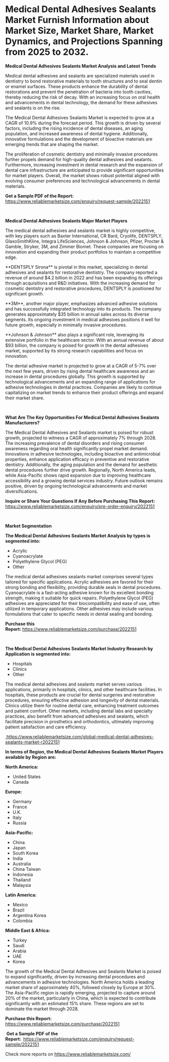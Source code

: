 <p><h1>Medical Dental Adhesives Sealants Market Furnish Information about Market Size, Market Share, Market Dynamics, and Projections Spanning from 2025 to 2032.</h1></p><p><strong>Medical Dental Adhesives Sealants Market Analysis and Latest Trends</strong></p>
<p><p>Medical dental adhesives and sealants are specialized materials used in dentistry to bond restorative materials to tooth structures and to seal dentin or enamel surfaces. These products enhance the durability of dental restorations and prevent the penetration of bacteria into tooth cavities, thereby reducing the risk of decay. With an increasing focus on oral health and advancements in dental technology, the demand for these adhesives and sealants is on the rise.</p><p>The Medical Dental Adhesives Sealants Market is expected to grow at a CAGR of 10.9% during the forecast period. This growth is driven by several factors, including the rising incidence of dental diseases, an aging population, and increased awareness of dental hygiene. Additionally, innovative formulations and the development of bioactive materials are emerging trends that are shaping the market. </p><p>The proliferation of cosmetic dentistry and minimally invasive procedures further propels demand for high-quality dental adhesives and sealants. Furthermore, increasing investment in dental research and the expansion of dental care infrastructure are anticipated to provide significant opportunities for market players. Overall, the market shows robust potential aligned with evolving consumer preferences and technological advancements in dental materials.</p></p>
<p><strong>Get a Sample PDF of the Report:&nbsp;</strong> <a href="https://www.reliablemarketsize.com/enquiry/request-sample/2022151?utm_campaign=3553&utm_medium=2&utm_source=Github&utm_content=ia&utm_term=29032025&utm_id=medical-dental-adhesives-sealants">https://www.reliablemarketsize.com/enquiry/request-sample/2022151</a></p>
<p>&nbsp;</p>
<p><strong>Medical Dental Adhesives Sealants Major Market Players</strong></p>
<p><p>The medical dental adhesives and sealants market is highly competitive, with key players such as Baxter International, CR Bard, Cryolife, DENTSPLY, GlaxoSmithKline, Integra LifeSciences, Johnson & Johnson, Pfizer, Procter & Gamble, Stryker, 3M, and Zimmer Biomet. These companies are focusing on innovation and expanding their product portfolios to maintain a competitive edge.</p><p>**DENTSPLY Sirona** is pivotal in this market, specializing in dental adhesives and sealants for restorative dentistry. The company reported a revenue of around $4.2 billion in 2022 and has been expanding its offerings through acquisitions and R&D initiatives. With the increasing demand for cosmetic dentistry and restorative procedures, DENTSPLY is positioned for significant growth.</p><p>**3M**, another major player, emphasizes advanced adhesive solutions and has successfully integrated technology into its products. The company generates approximately $35 billion in annual sales across its diverse segments. Its ongoing investment in medical adhesives positions it well for future growth, especially in minimally invasive procedures.</p><p>**Johnson & Johnson** also plays a significant role, leveraging its extensive portfolio in the healthcare sector. With an annual revenue of about $93 billion, the company is poised for growth in the dental adhesives market, supported by its strong research capabilities and focus on innovation.</p><p>The dental adhesive market is projected to grow at a CAGR of 5-7% over the next few years, driven by rising dental healthcare awareness and an increase in dental procedures globally. This growth is supported by technological advancements and an expanding range of applications for adhesive technologies in dental practices. Companies are likely to continue capitalizing on market trends to enhance their product offerings and expand their market share.</p></p>
<p>&nbsp;</p>
<p><strong>What Are The Key Opportunities For Medical Dental Adhesives Sealants Manufacturers?</strong></p>
<p><p>The Medical Dental Adhesives and Sealants market is poised for robust growth, projected to witness a CAGR of approximately 7% through 2028. The increasing prevalence of dental disorders and rising consumer awareness regarding oral health significantly propel market demand. Innovations in adhesive technologies, including bioactive and antimicrobial properties, enhance application efficacy in preventive and restorative dentistry. Additionally, the aging population and the demand for aesthetic dental procedures further drive growth. Regionally, North America leads, while Asia-Pacific shows rapid expansion due to improving healthcare accessibility and a growing dental services industry. Future outlook remains positive, driven by ongoing technological advancements and market diversifications.</p></p>
<p><strong>Inquire or Share Your Questions If Any Before Purchasing This Report:</strong> <a href="https://www.reliablemarketsize.com/enquiry/pre-order-enquiry/2022151?utm_campaign=3553&utm_medium=2&utm_source=Github&utm_content=ia&utm_term=29032025&utm_id=medical-dental-adhesives-sealants">https://www.reliablemarketsize.com/enquiry/pre-order-enquiry/2022151</a></p>
<p>&nbsp;</p>
<p><strong>Market Segmentation</strong></p>
<p><strong>The Medical Dental Adhesives Sealants Market Analysis by types is segmented into:</strong></p>
<p><ul><li>Acrylic</li><li>Cyanoacrylate</li><li>Polyethylene Glycol (PEG)</li><li>Other</li></ul></p>
<p><p>The medical dental adhesives sealants market comprises several types tailored for specific applications. Acrylic adhesives are favored for their strong bonding and flexibility, providing durable seals in dental procedures. Cyanoacrylate is a fast-acting adhesive known for its excellent bonding strength, making it suitable for quick repairs. Polyethylene Glycol (PEG) adhesives are appreciated for their biocompatibility and ease of use, often utilized in temporary applications. Other adhesives may include various formulations that cater to specific needs in dental sealing and bonding.</p></p>
<p><strong>Purchase this Report:&nbsp;</strong><a href="https://www.reliablemarketsize.com/purchase/2022151?utm_campaign=3553&utm_medium=2&utm_source=Github&utm_content=ia&utm_term=29032025&utm_id=medical-dental-adhesives-sealants">https://www.reliablemarketsize.com/purchase/2022151</a></p>
<p>&nbsp;</p>
<p><strong>The Medical Dental Adhesives Sealants Market Industry Research by Application is segmented into:</strong></p>
<p><ul><li>Hospitals</li><li>Clinics</li><li>Other</li></ul></p>
<p><p>The medical dental adhesives and sealants market serves various applications, primarily in hospitals, clinics, and other healthcare facilities. In hospitals, these products are crucial for dental surgeries and restorative procedures, ensuring effective adhesion and longevity of dental materials. Clinics utilize them for routine dental care, enhancing treatment outcomes and patient comfort. Other markets, including dental labs and specialty practices, also benefit from advanced adhesives and sealants, which facilitate precision in prosthetics and orthodontics, ultimately improving patient satisfaction and care efficiency.</p></p>
<p><a href="https://www.reliablemarketsize.com/global-medical-dental-adhesives-sealants-market-r2022151?utm_campaign=3553&utm_medium=2&utm_source=Github&utm_content=ia&utm_term=29032025&utm_id=medical-dental-adhesives-sealants">&nbsp;https://www.reliablemarketsize.com/global-medical-dental-adhesives-sealants-market-r2022151</a></p>
<p><strong>In terms of Region, the Medical Dental Adhesives Sealants Market Players available by Region are:</strong></p>
<p>
    <p> <strong> North America: </strong>
        <ul>
            <li>United States</li>
            <li>Canada</li>
        </ul>
        </p> 
    <p> <strong> Europe: </strong>
        <ul>
            <li>Germany</li>
            <li>France</li>
            <li>U.K.</li>
            <li>Italy</li>
            <li>Russia</li>
        </ul>
        </p> 
    <p> <strong> Asia-Pacific: </strong>
        <ul>
            <li>China</li>
            <li>Japan</li>
            <li>South Korea</li>
            <li>India</li>
            <li>Australia</li>
            <li>China Taiwan</li>
            <li>Indonesia</li>
            <li>Thailand</li>
            <li>Malaysia</li>
        </ul>
        </p> 
    <p> <strong> Latin America: </strong>
        <ul>
            <li>Mexico</li>
            <li>Brazil</li>
            <li>Argentina Korea</li>
            <li>Colombia</li>
        </ul>
        </p> 
    <p> <strong> Middle East & Africa: </strong>
        <ul>
            <li>Turkey</li>
            <li>Saudi</li>
            <li>Arabia</li>
            <li>UAE</li>
            <li>Korea</li>
        </ul>
    </p>
    </p>
<p><p>The growth of the Medical Dental Adhesives and Sealants Market is poised to expand significantly, driven by increasing dental procedures and advancements in adhesive technologies. North America holds a leading market share of approximately 40%, followed closely by Europe at 30%. The Asia-Pacific region is rapidly emerging, projected to capture around 20% of the market, particularly in China, which is expected to contribute significantly with an estimated 15% share. These regions are set to dominate the market through 2028.</p></p>
<p><strong>Purchase this Report: </strong><a href="https://www.reliablemarketsize.com/purchase/2022151?utm_campaign=3553&utm_medium=2&utm_source=Github&utm_content=ia&utm_term=29032025&utm_id=medical-dental-adhesives-sealants">https://www.reliablemarketsize.com/purchase/2022151</a></p>
<p>&nbsp;<strong>Get a Sample PDF of the Report:&nbsp;&nbsp;</strong><a href="https://www.reliablemarketsize.com/enquiry/request-sample/2022151?utm_campaign=3553&utm_medium=2&utm_source=Github&utm_content=ia&utm_term=29032025&utm_id=medical-dental-adhesives-sealants">https://www.reliablemarketsize.com/enquiry/request-sample/2022151</a></p>
<p><strong></strong></p>
<p>Check more reports on <a href="https://www.reliablemarketsize.com/?utm_campaign=3553&utm_medium=2&utm_source=Github&utm_content=ia&utm_term=29032025&utm_id=medical-dental-adhesives-sealants">https://www.reliablemarketsize.com/</a></p>